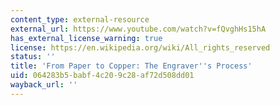 ```yaml
---
content_type: external-resource
external_url: https://www.youtube.com/watch?v=fQvghHs15hA
has_external_license_warning: true
license: https://en.wikipedia.org/wiki/All_rights_reserved
status: ''
title: 'From Paper to Copper: The Engraver''s Process'
uid: 064283b5-babf-4c20-9c28-af72d508dd01
wayback_url: ''
---
```

